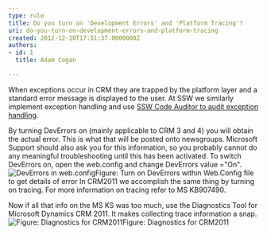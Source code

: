 ```yaml
---
type: rule
title: Do you turn on 'Development Errors' and 'Platform Tracing'?
uri: do-you-turn-on-development-errors-and-platform-tracing
created: 2012-12-10T17:51:37.0000000Z
authors:
- id: 1
  title: Adam Cogan

---
```


 
​​When exceptions occur in CRM they are trapped by the platform layer and a standard error message is displayed to the user. At SSW we similarly implement exception handling and use [SSW Code Auditor to audit exception handling](/_layouts/15/FIXUPREDIRECT.ASPX?WebId=3dfc0e07-e23a-4cbb-aac2-e778b71166a2&amp;TermSetId=07da3ddf-0924-4cd2-a6d4-a4809ae20160&amp;TermId=d700d2a5-872d-4fbd-acb7-1e2a2df1f07e).

By turning DevErrors on (mainly applicable to CRM 3 and 4) you will obtain the actual error. This is what that will be posted onto newsgroups. Microsoft Support should also ask you for this information, so you probably cannot do any meaningful troubleshooting until this has been activated. To switch DevErrors on, open the web.config and change DevErrors value ="On".
![DevErrors in web.config](/PublishingImages/CRM_DevErrors.jpg)Figure: Turn on DevErrors within Web.Config file to get details of error
In CRM2011 we accomplish the same thing by turning on tracing. For more information on tracing refer to MS KB907490.

Now if all that info on the MS KS was too much, use the Diagnostics Tool for Microsoft Dynamics CRM 2011. It makes collecting trace information a snap.
![Figure&#58; Diagnostics for CRM2011](/PublishingImages/Diagnostics-for-CRM.jpg)Figure: Diagnostics for CRM2011
